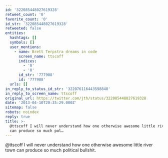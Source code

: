 ```yaml
---
id: '322085448027619328'
retweet_count: '0'
favorite_count: '0'
id_str: '322085448027619328'
retweeted: false
entities:
  hashtags: []
  symbols: []
  user_mentions:
    - name: Brett Terpstra dreams in code
      screen_name: ttscoff
      indices:
        - '0'
        - '8'
      id_str: '777908'
      id: '777908'
  urls: []
in_reply_to_status_id_str: '322076116443598848'
in_reply_to_screen_name: ttscoff
original_url: https://twitter.com/jth/status/322085448027619328
date: '2013-04-10T20:35:29.000Z'
sitemap: false
robots: noindex
reply: true
title: >-
  @ttscoff I will never understand how one otherwise awesome little river town
  can produce so much pol…
---
```


@ttscoff I will never understand how one otherwise awesome little river town can produce so much political bullshit.
